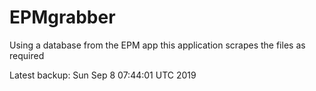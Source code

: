 # EPMgrabber
Using a database from the EPM app this application scrapes the files as required


Latest backup: Sun Sep 8 07:44:01 UTC 2019
